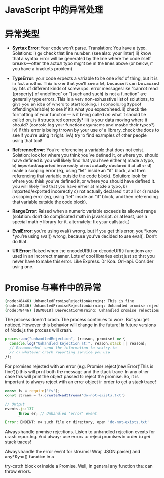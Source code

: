 # JavaScript 中的异常处理

# 异常类型

- **Syntax Error**: Your code won’t parse. Translation: You have a typo.
  Solutions:
  i) go check that line number. (see also: your linter)
  ii) know that a syntax error will be generated by the line where the code itself breaks — often the actual typo might be in the lines above (or below, if you have a brackets problem)

- **TypeError**: your code expects a variable to be one _kind_ of thing, but it is in fact another. This is one that you’ll see a lot, because it can be caused by lots of different kinds of screw ups. error messages like “cannot read {property} of undefined” or “{such and such} is not a function” are generally type errors. This is a very non-exhuastive list of solutions, to give you an idea of where to start looking.
  i ) console.log(typeof offendingVariable) to see if it’s what you expect/need.
  ii) check the formatting of your function — is it being called _on_ what it should be called on, is it structured correctly?
  iii) is your data moving where it should? (console.log your function arguments and maybe their types?)
  iv) if this error is being thrown by your use of a library, check the docs to see if you’re using it right.
  ivA) try to find examples of other people using that tool!

- **ReferenceError**: You’re referencing a variable that does not exist. Solution: look for where you think you’ve defined it, or where you should have defined it. you will likely find that you have either a) made a typo, b) imported/exported incorrectly c) not actually declared it at all or d) made a scoping error (eg, using “let” inside an “if” block, and then referencing that variable outside the code block). Solution: look for where you think you’ve defined it, or where you should have defined it. you will likely find that you have either a) made a typo, b) imported/exported incorrectly c) not actually declared it at all or d) made a scoping error (eg, using “let” inside an “if” block, and then referencing that variable outside the code block).

- **RangeError**: Raised when a numeric variable exceeds its allowed range (solution: don’t do complicated math in javascript. or at least, use a special math-y library for it. alternately: fix your callstack.)

- **EvalError**: you’re using eval() wrong. but if you get this error, you *know *you’re using eval() wrong, because you’ve decided to use eval(). Don’t do that.

- **URIError**: Raised when the encodeURI() or decodeURI() functions are used in an incorrect manner. Lots of cool libraries exist just so that you never have to make this error. Like Express. Or Koa. Or Hapi. Consider using one.

# Promise 与事件中的异常

```sh
(node:48446) UnhandledPromiseRejectionWarning: This is fine
(node:48446) UnhandledPromiseRejectionWarning: Unhandled promise rejection. This error originated either by throwing inside of an async function without a catch block, or by rejecting a promise which was not handled with .catch(). (rejection id: 1)
(node:48446) [DEP0018] DeprecationWarning: Unhandled promise rejections are deprecated. In the future, promise rejections that are not handled will terminate the Node.js process with a non-zero exit code.
```

The process doesn’t crash. The process continues to work. But you get noticed. However, this behavior will change in the future! In future versions of Node.js the process will crash.

```js
process.on("unhandledRejection", (reason, promise) => {
  console.log("Unhandled Rejection at:", reason.stack || reason);
  // Recommended: send the information to sentry.io
  // or whatever crash reporting service you use
});
```

For promises rejected with an error (e.g. Promise.reject(new Error('This is fine'))) this will print both the message and the stack trace. In any other case this will print the object passed to reject the promise. So, it is important to always reject with an error object in order to get a stack trace!

```js
const fs = require('fs');
const stream = fs.createReadStream('do-not-exists.txt')

// Output
events.js:137
      throw er; // Unhandled 'error' event
      ^
Error: ENOENT: no such file or directory, open 'do-not-exists.txt'
```

Always handle promise rejections. Listen to unhandled rejection events for crash reporting. And always use errors to reject promises in order to get stack traces!

Always handle the error event for streams!
Wrap JSON.parse() and any\*Sync() function in a

try-catch block or inside a Promise. Well, in general any function that can throw errors.
